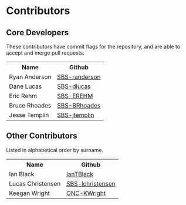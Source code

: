 # Contributors

## Core Developers

These contributors have commit flags for the repository, and are able to
accept and merge pull requests.

<table>
  <tr>
    <th>Name</th>
    <th>Github</th>
  </tr>
  <tr>
    <td>Ryan Anderson</td>
    <td>
      <a href="https://github.com/SBS-randerson">SBS-randerson</a>
    </td>
  </tr>
  <tr>
    <td>Dane Lucas</td>
    <td>
      <a href="https://github.com/SBS-dlucas">SBS-dlucas</a>
    </td>
  </tr>
  <tr>
    <td>Eric Rehm</td>
    <td>
      <a href="https://github.com/SBS-EREHM">SBS-EREHM</a>
    </td>
  </tr>
  <tr>
    <td>Bruce Rhoades</td>
    <td>
      <a href="https://github.com/SBS-BRhoades">SBS-BRhoades</a>
    </td>
  </tr>
  <tr>
    <td>Jesse Templin</td>
    <td>
      <a href="https://github.com/SBS-jtemplin">SBS-jtemplin</a>
    </td>
  </tr>
</table>

## Other Contributors

Listed in alphabetical order by surname.

<table>
  <tr>
    <th>Name</th>
    <th>Github</th>
  </tr>
  <tr>
    <td>Ian Black</td>
    <td>
      <a href="https://github.com/IanTBlack">IanTBlack</a>
    </td>
  </tr>
  <tr>
    <td>Lucas Christensen</td>
    <td>
      <a href="https://github.com/SBS-lchristensen">SBS-lchristensen</a>
    </td>
  </tr>
  <tr>
    <td>Keegan Wright</td>
    <td>
      <a href="https://github.com/ONC-KWright">ONC-KWright</a>
    </td>
  </tr>
</table>
